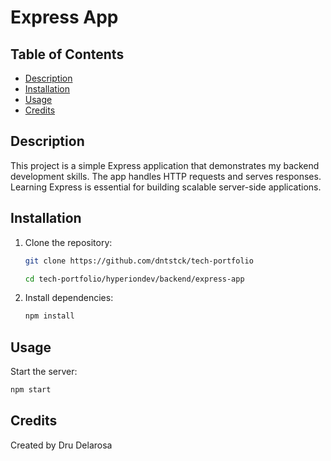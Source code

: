 # Express App

## Table of Contents
- [Description](#description)
- [Installation](#installation)
- [Usage](#usage)
- [Credits](#credits)

## Description
This project is a simple Express application that demonstrates my backend development skills. The app handles HTTP requests and serves responses. Learning Express is essential for building scalable server-side applications.

## Installation
1. Clone the repository:
    ```bash
    git clone https://github.com/dntstck/tech-portfolio

    cd tech-portfolio/hyperiondev/backend/express-app
    ```
2. Install dependencies:
    ```bash
    npm install
    ```

## Usage
Start the server:
```bash
npm start
```

## Credits

Created by Dru Delarosa